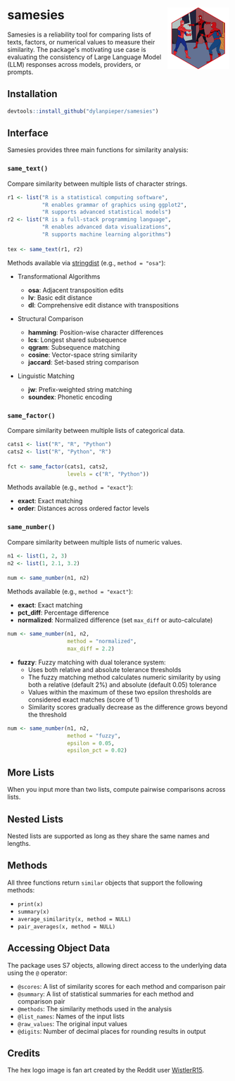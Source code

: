 # samesies <img src="man/figures/samesies-hex.png" align="right" width="140"/>

Samesies is a reliability tool for comparing lists of texts, factors, or numerical values to measure their similarity. The package's motivating use case is evaluating the consistency of Large Language Model (LLM) responses across models, providers, or prompts.

## Installation

``` r
devtools::install_github("dylanpieper/samesies")
```

## Interface

Samesies provides three main functions for similarity analysis:

### `same_text()`

Compare similarity between multiple lists of character strings.

``` r
r1 <- list("R is a statistical computing software", 
           "R enables grammar of graphics using ggplot2", 
           "R supports advanced statistical models")
r2 <- list("R is a full-stack programming language",
           "R enables advanced data visualizations", 
           "R supports machine learning algorithms")

tex <- same_text(r1, r2)
```

Methods available via [stringdist](https://github.com/markvanderloo/stringdist) (e.g., `method = "osa"`):

-   Transformational Algorithms

    -   **osa**: Adjacent transposition edits
    -   **lv**: Basic edit distance
    -   **dl**: Comprehensive edit distance with transpositions

-   Structural Comparison

    -   **hamming**: Position-wise character differences
    -   **lcs**: Longest shared subsequence
    -   **qgram**: Subsequence matching
    -   **cosine**: Vector-space string similarity
    -   **jaccard**: Set-based string comparison

-   Linguistic Matching

    -   **jw**: Prefix-weighted string matching
    -   **soundex**: Phonetic encoding

### `same_factor()`

Compare similarity between multiple lists of categorical data.

``` r
cats1 <- list("R", "R", "Python")
cats2 <- list("R", "Python", "R")

fct <- same_factor(cats1, cats2, 
                   levels = c("R", "Python"))
```

Methods available (e.g., `method = "exact"`):

-   **exact**: Exact matching
-   **order**: Distances across ordered factor levels

### `same_number()`

Compare similarity between multiple lists of numeric values.

``` r
n1 <- list(1, 2, 3)
n2 <- list(1, 2.1, 3.2)

num <- same_number(n1, n2)
```

Methods available (e.g., `method = "exact"`):

-   **exact**: Exact matching
-   **pct_diff**: Percentage difference
-   **normalized**: Normalized difference (set `max_diff` or auto-calculate)

``` r
num <- same_number(n1, n2, 
                   method = "normalized", 
                   max_diff = 2.2)
```

-   **fuzzy**: Fuzzy matching with dual tolerance system:
    -   Uses both relative and absolute tolerance thresholds
    -   The fuzzy matching method calculates numeric similarity by using both a relative (default 2%) and absolute (default 0.05) tolerance
    -   Values within the maximum of these two epsilon thresholds are considered exact matches (score of 1)
    -   Similarity scores gradually decrease as the difference grows beyond the threshold

``` r
num <- same_number(n1, n2, 
                   method = "fuzzy", 
                   epsilon = 0.05,
                   epsilon_pct = 0.02)
```

## More Lists

When you input more than two lists, compute pairwise comparisons across lists.

## Nested Lists

Nested lists are supported as long as they share the same names and lengths.

## Methods

All three functions return `similar` objects that support the following methods:

-   `print(x)`
-   `summary(x)`
-   `average_similarity(x, method = NULL)`
-   `pair_averages(x, method = NULL)`

## Accessing Object Data

The package uses S7 objects, allowing direct access to the underlying data using the `@` operator:

-   `@scores`: A list of similarity scores for each method and comparison pair
-   `@summary`: A list of statistical summaries for each method and comparison pair
-   `@methods`: The similarity methods used in the analysis
-   `@list_names`: Names of the input lists
-   `@raw_values`: The original input values
-   `@digits`: Number of decimal places for rounding results in output

## Credits

The hex logo image is fan art created by the Reddit user [WistlerR15](https://www.reddit.com/r/Spiderman/comments/k3pcj3/remade_the_spiderman_meme_with_my_favorite/).
